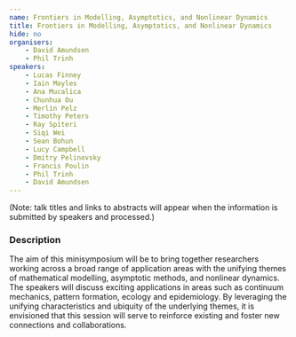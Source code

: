 ```yaml
---
name: Frontiers in Modelling, Asymptotics, and Nonlinear Dynamics
title: Frontiers in Modelling, Asymptotics, and Nonlinear Dynamics
hide: no
organisers:
    - David Amundsen
    - Phil Trinh
speakers:
    - Lucas Finney
    - Iain Moyles
    - Ana Mucalica
    - Chunhua Ou
    - Merlin Pelz
    - Timothy Peters
    - Ray Spiteri
    - Siqi Wei
    - Sean Bohun
    - Lucy Campbell
    - Dmitry Pelinovsky
    - Francis Poulin
    - Phil Trinh
    - David Amundsen
---
```


(Note: talk titles and links to abstracts will appear when the information is submitted by speakers and processed.)

<h3 class="font-weight-light mb-3">Description</h3>

The aim of this minisymposium will be to bring together researchers working across a broad range of application areas with the unifying themes of mathematical modelling, asymptotic methods, and nonlinear dynamics. The speakers will discuss exciting applications in areas such as continuum mechanics, pattern formation, ecology and epidemiology. By leveraging the unifying characteristics and ubiquity of the underlying themes, it is envisioned that this session will serve to reinforce existing and foster new connections and collaborations. 


